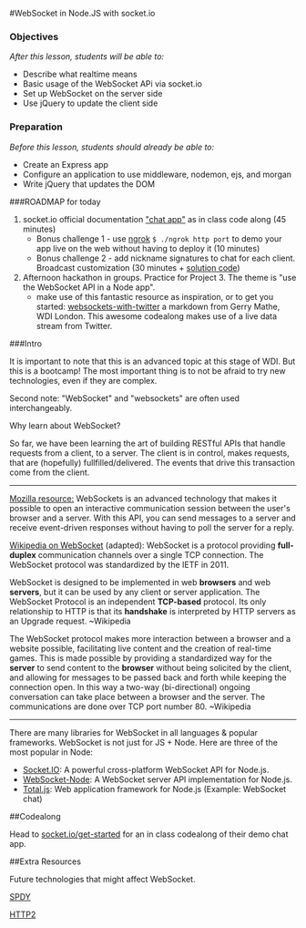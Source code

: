 
#WebSocket in Node.JS with socket.io

### Objectives
*After this lesson, students will be able to:*

- Describe what realtime means
- Basic usage of the WebSocket APi via socket.io
- Set up WebSocket on the server side
- Use jQuery to update the client side

### Preparation
*Before this lesson, students should already be able to:*

- Create an Express app
- Configure an application to use middleware, nodemon, ejs, and morgan
- Write jQuery that updates the DOM


###ROADMAP for today

1. socket.io official documentation ["chat app"](http://socket.io/get-started/chat/) as in class code along (45 minutes)
	* Bonus challenge 1 - use [ngrok](https://ngrok.com/) `$ ./ngrok http port` to demo your app live on the web without having to deploy it (10 minutes)
	* Bonus challenge 2 - add nickname signatures to chat for each client. Broadcast customization (30 minutes + [solution code](/socket-io-chat-app/finished))
2. Afternoon hackathon in groups. Practice for Project 3. The theme is "use the WebSocket API in a Node app".
	* make use of this fantastic resource as inspiration, or to get you started: [websockets-with-twitter](/websockets-with-twitter) a markdown from Gerry Mathe, WDI London. This awesome codealong makes use of a live data stream from Twitter. 

###Intro

It is important to note that this is an advanced topic at this stage of WDI. But this is a bootcamp! The most important thing is to not be afraid to try new technologies, even if they are complex. 

Second note: "WebSocket" and "websockets" are often used interchangeably. 

Why learn about WebSocket?

So far, we have been learning the art of building RESTful APIs that handle requests from a client, to a server. The client is in control, makes requests, that are (hopefully) fullfilled/delivered. The events that drive this transaction come from the client.

---

[Mozilla resource:](https://developer.mozilla.org/en-US/docs/Web/API/WebSockets_API) WebSockets is an advanced technology that makes it possible to open an interactive communication session between the user's browser and a server. With this API, you can send messages to a server and receive event-driven responses without having to poll the server for a reply.

[Wikipedia on WebSocket](https://en.wikipedia.org/wiki/WebSocket) (adapted): WebSocket is a protocol providing **full-duplex** communication channels over a single TCP connection. The WebSocket protocol was standardized by the IETF in 2011.

WebSocket is designed to be implemented in web **browsers** and web **servers**, but it can be used by any client or server application. The WebSocket Protocol is an independent **TCP-based** protocol. Its only relationship to HTTP is that its **handshake** is interpreted by HTTP servers as an Upgrade request. ~Wikipedia

The WebSocket protocol makes more interaction between a browser and a website possible, facilitating live content and the creation of real-time games. This is made possible by providing a standardized way for the **server** to send content to the **browser** without being solicited by the client, and allowing for messages to be passed back and forth while keeping the connection open. In this way a two-way (bi-directional) ongoing conversation can take place between a browser and the server. The communications are done over TCP port number 80. ~Wikipedia

---

There are many libraries for WebSocket in all languages & popular frameworks. WebSocket is not just for JS + Node. Here are three of the most popular in Node:

* [Socket.IO](http://socket.io/): A powerful cross-platform WebSocket API for Node.js.
* [WebSocket-Node](https://github.com/theturtle32/WebSocket-Node): A WebSocket server API implementation for Node.js.
* [Total.js](https://www.totaljs.com/): Web application framework for Node.js (Example: WebSocket chat)

##Codealong 

Head to [socket.io/get-started](http://socket.io/get-started/chat/) for an in class codealong of their demo chat app. 


##Extra Resources

Future technologies that might affect WebSocket.

[SPDY](https://en.wikipedia.org/wiki/SPDY)

[HTTP2](https://http2.github.io/)




